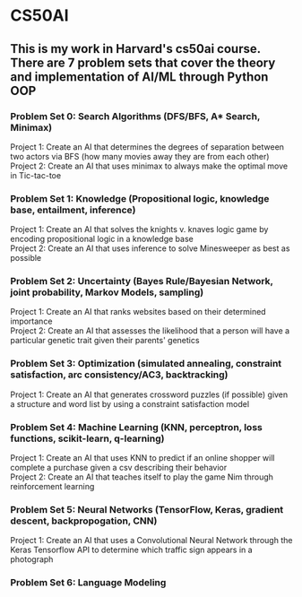 # CS50AI
## This is my work in Harvard's cs50ai course. There are 7 problem sets that cover the theory and implementation of AI/ML through Python OOP

### Problem Set 0: Search Algorithms (DFS/BFS, A* Search, Minimax)
Project 1: Create an AI that determines the degrees of separation between two actors via BFS (how many movies away they are from each other) \
Project 2: Create an AI that uses minimax to always make the optimal move in Tic-tac-toe
### Problem Set 1: Knowledge (Propositional logic, knowledge base, entailment, inference)
Project 1: Create an AI that solves the knights v. knaves logic game by encoding propositional logic in a knowledge base \
Project 2: Create an AI that uses inference to solve Minesweeper as best as possible
### Problem Set 2: Uncertainty (Bayes Rule/Bayesian Network, joint probability, Markov Models, sampling)
Project 1: Create an AI that ranks websites based on their determined importance \
Project 2: Create an AI that assesses the likelihood that a person will have a particular genetic trait given their parents' genetics
### Problem Set 3: Optimization (simulated annealing, constraint satisfaction, arc consistency/AC3, backtracking)
Project 1: Create an AI that generates crossword puzzles (if possible) given a structure and word list by using a constraint satisfaction model
### Problem Set 4: Machine Learning (KNN, perceptron, loss functions, scikit-learn, q-learning)
Project 1: Create an AI that uses KNN to predict if an online shopper will complete a purchase given a csv describing their behavior \
Project 2: Create an AI that teaches itself to play the game Nim through reinforcement learning
### Problem Set 5: Neural Networks (TensorFlow, Keras, gradient descent, backpropogation, CNN)
Project 1: Create an AI that uses a Convolutional Neural Network through the Keras Tensorflow API to determine which traffic sign appears in a photograph
### Problem Set 6: Language Modeling
